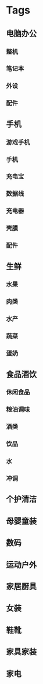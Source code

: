 # Tags

## 电脑办公

### 整机

### 笔记本

### 外设

### 配件

## 手机

### 游戏手机

### 手机

### 充电宝

### 数据线

### 充电器

### 壳膜

### 配件

## 生鲜

### 水果

### 肉类

### 水产

### 蔬菜

### 蛋奶

## 食品酒饮

### 休闲食品

### 粮油调味

### 酒类

### 饮品

### 水

### 冲调

## 个护清洁

## 母婴童装

## 数码

## 运动户外

## 家居厨具

## 女装

## 鞋靴

## 家具家装

## 家电